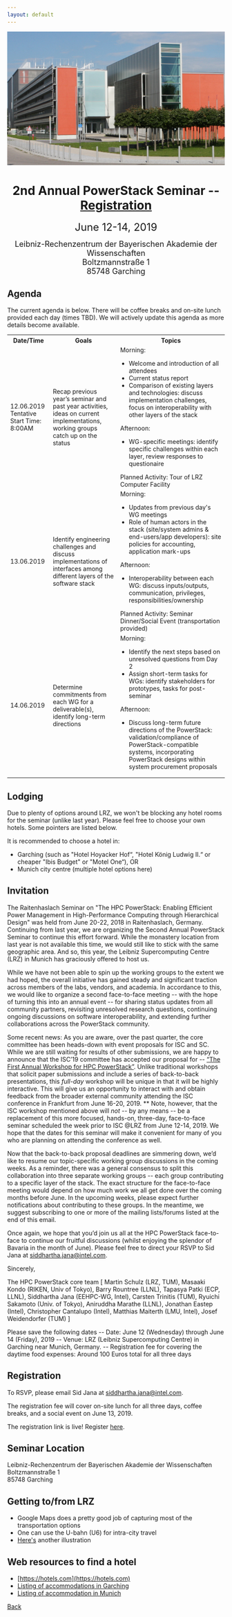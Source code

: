 ```yaml
---
layout: default
---
```

![](images/lrz-building.jpg)

<h1 align="center">2nd Annual PowerStack Seminar -- <a href="https://interplan.eventsair.com/powerstack-2019/powerstack2019/Site/Register">Registration</a></h1>
<p align="center"><font size="+2">June 12-14, 2019</font></p>
<p align="center"><font size="+1">Leibniz-Rechenzentrum der Bayerischen Akademie der Wissenschaften<br/>
Boltzmannstraße 1<br/>
85748 Garching</font></p>

## Agenda

The current agenda is below. There will be coffee breaks and on-site lunch
provided each day (times TBD). We will actively update this agenda as more
details become available.


<table>
  <tbody>
    <tr>
      <th>Date/Time</th>
      <th>Goals</th>
      <th>Topics</th>
    </tr>
    <tr>
      <td>12.06.2019<br>Tentative Start Time: 8:00AM</td>
      <td>Recap previous year’s seminar and past year activities, ideas on
current implementations, working groups catch up on the status</td>
      <td>
        Morning:
        <ul style="padding-left:20px">
          <li>Welcome and introduction of all attendees</li>
          <li>Current status report</li>
          <li>Comparison of existing layers and technologies: discuss
implementation challenges, focus on interoperability with other layers of the
stack</li>
        </ul>
        Afternoon:
        <ul style="padding-left:20px">
          <li>WG-specific meetings: identify specific challenges within each
layer, review responses to questionaire</li>
        </ul>
        Planned Activity: Tour of LRZ Computer Facility
      </td>
    </tr>
    <tr>
      <td>13.06.2019</td>
      <td>Identify engineering challenges and discuss implementations of
interfaces among different layers of the software stack</td>
      <td>
        Morning:
        <ul style="padding-left:20px">
          <li>Updates from previous day's WG meetings</li>
          <li>Role of human actors in the stack (site/system admins &
end-users/app developers): site policies for accounting, application mark-ups</li>
        </ul>
        Afternoon:
        <ul style="padding-left:20px">
          <li>Interoperability between each WG: discuss inputs/outputs,
communication, privileges, responsibilities/ownership</li>
        </ul>
        Planned Activity: Seminar Dinner/Social Event (transportation provided)
      </td>
    </tr>
    <tr>
      <td>14.06.2019</td>
      <td>Determine commitments from each WG for a deliverable(s), identify
long-term directions</td>
      <td>
        Morning:
        <ul style="padding-left:20px">
          <li>Identify the next steps based on unresolved questions from Day 2</li>
          <li>Assign short-term tasks for WGs: identify stakeholders for
prototypes, tasks for post-seminar</li>
        </ul>
        Afternoon:
        <ul style="padding-left:20px">
          <li>Discuss long-term future directions of the PowerStack:
validation/compliance of PowerStack-compatible systems, incorporating
PowerStack designs within system procurement proposals</li>
        </ul>
      </td>
    </tr>
  </tbody>
</table>


## Lodging
Due to plenty of options around LRZ, we won't be blocking any hotel rooms for
the seminar (unlike last year). Please feel free to choose your own hotels.
Some pointers are listed below.

It is recommended to choose a hotel in:
* Garching (such as "Hotel Hoyacker Hof“, "Hotel König Ludwig II.“ or cheaper "Ibis Budget" or "Motel One“), OR
* Munich city centre (multiple hotel options here)

## Invitation
The Raitenhaslach Seminar on "The HPC PowerStack: Enabling Efficient Power
Management in High-Performance Computing through Hierarchical Design" was held
from June 20-22, 2018 in Raitenhaslach, Germany. Continuing from last year, we
are organizing the Second Annual PowerStack Seminar to continue this effort
forward. While the monastery location from last year is not available this
time, we would still like to stick with the same geographic area. And so, this
year, the Leibniz Supercomputing Centre (LRZ) in Munich has graciously offered
to host us.

While we have not been able to spin up the working groups to the extent we had
hoped, the overall initiative has gained steady and significant traction across
members of the labs, vendors, and academia. In accordance to this, we would
like to organize a second face-to-face meeting -- with the hope of turning this
into an annual event -- for sharing status updates from all community partners,
revisiting unresolved research questions, continuing ongoing discussions on
software interoperability, and extending further collaborations across the
PowerStack community.

Some recent news: As you are aware, over the past quarter, the core committee
has been heads-down with event proposals for ISC and SC. While we are still
waiting for results of other submissions, we are happy to announce that the
ISC’19 committee has accepted our proposal for -- [“The First Annual Workshop
for HPC PowerStack”](http://powerstack.lrr.in.tum.de/isc19.html). Unlike
traditional workshops
that solicit paper submissions and include a series of back-to-back
presentations, this *full-day* workshop will be unique in that it will be
highly interactive. This will give us an opportunity to interact with and
obtain feedback from the broader external community attending the ISC
conference in Frankfurt from June 16-20, 2019.
** Note, however, that the ISC workshop mentioned above will *not* -- by any
means -- be a replacement of this more focused, hands-on, three-day,
face-to-face seminar scheduled the week prior to ISC @LRZ from June 12-14, 2019.
We hope that the dates for this seminar will make it convenient for many of you
who are planning on attending the conference as well.

Now that the back-to-back proposal deadlines are simmering down, we’d like to
resume our topic-specific working group discussions in the coming weeks. As a
reminder, there was a general consensus to split this collaboration into three
separate working groups -- each group contributing to a specific layer of the
stack. The exact structure for the face-to-face meeting would depend on how
much work we all get done over the coming months before June. In the upcoming
weeks, please expect further notifications about contributing to these groups.
In the meantime, we suggest subscribing to one or more of the mailing
lists/forums listed at the end of this email.

Once again, we hope that you’d join us all at the HPC PowerStack face-to-face
to continue our fruitful discussions (whilst enjoying the splendor of Bavaria
in the month of June). Please feel free to direct your RSVP to Sid Jana at
<siddhartha.jana@intel.com>.

Sincerely,

The HPC PowerStack core team
[ Martin Schulz (LRZ, TUM), Masaaki Kondo (RIKEN, Univ of Tokyo), Barry
Rountree (LLNL), Tapasya Patki (ECP, LLNL), Siddhartha Jana (EEHPC-WG, Intel),
Carsten Trinitis (TUM), Ryuichi Sakamoto (Univ. of Tokyo), Aniruddha Marathe
(LLNL), Jonathan Eastep (Intel), Christopher Cantalupo (Intel), Matthias
Maiterth (LMU, Intel), Josef Weidendorfer (TUM) ]

Please save the following dates
-- Date: June 12 (Wednesday) through June 14 (Friday), 2019
-- Venue: LRZ (Leibniz Supercomputing Centre) in Garching near Munich, Germany.
-- Registration fee for covering the daytime food expenses: Around 100 Euros total for all three days

## Registration
To RSVP, please email Sid Jana at <siddhartha.jana@intel.com>.

The registration fee will cover on-site lunch for all three days, coffee
breaks, and a social event on June 13, 2019.

The registration link is live! Register
[here](https://interplan.eventsair.com/powerstack-2019/powerstack2019/Site/Register).

## Seminar Location
Leibniz-Rechenzentrum der Bayerischen Akademie der Wissenschaften<br/>
Boltzmannstraße 1<br/>
85748 Garching

## Getting to/from LRZ
* Google Maps does a pretty good job of capturing most of the transportation options</li>
* One can use the U-bahn (U6) for intra-city travel</li>
* [Here's](https://www.lrz.de/wir/kontakt/weg_en) another illustration

## Web resources to find a hotel
* [https://hotels.com](https://hotels.com)
* [Listing of accommodations in Garching](http://www.garching.de/Leben+in+Garching/Einkaufen+_+Übernachten/Übernachtungs_möglichkeiten.html)
* [Listing of accommodation in Munich](http://www.muenchen.de/uebernachten.html)


[Back](./)
